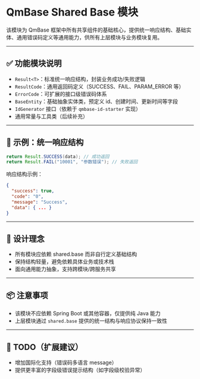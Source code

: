 

# QmBase Shared Base 模块

该模块为 QmBase 框架中所有共享组件的基础核心，提供统一响应结构、基础实体、通用错误码定义等通用能力，供所有上层模块与业务模块复用。

---

## ✅ 功能模块说明

- `Result<T>`：标准统一响应结构，封装业务成功/失败逻辑
- `ResultCode`：通用返回码定义（SUCCESS、FAIL、PARAM_ERROR 等）
- `ErrorCode`：可扩展的接口级错误码体系
- `BaseEntity`：基础抽象实体类，预定义 id、创建时间、更新时间等字段
- `IdGenerator` 接口（依赖于 `qmbase-id-starter` 实现）
- 通用常量与工具类（后续补充）

---

## 📄 示例：统一响应结构

```java
return Result.SUCCESS(data); // 成功返回
return Result.FAIL("10001", "参数错误"); // 失败返回
```

响应结构示例：

```json
{
  "success": true,
  "code": "0",
  "message": "Success",
  "data": { ... }
}
```

---

## 🧩 设计理念

- 所有模块应依赖 shared.base 而非自行定义基础结构
- 保持结构轻量，避免依赖具体业务或技术栈
- 面向通用能力抽象，支持跨模块/跨服务共享

---

## 📦 注意事项

- 该模块不应依赖 Spring Boot 或其他容器，仅提供纯 Java 能力
- 上层模块通过 `shared.base` 提供的统一结构与响应协议保持一致性

---

## 📌 TODO（扩展建议）

- 增加国际化支持（错误码多语言 message）
- 提供更丰富的字段级错误提示结构（如字段级校验异常）